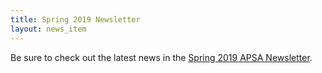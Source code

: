 ```yaml
---
title: Spring 2019 Newsletter
layout: news_item
---
```


Be sure to check out the latest news in the <a href="/assets/pdfs/2019-05-Newsletter.pdf">Spring 2019 APSA Newsletter</a>.
